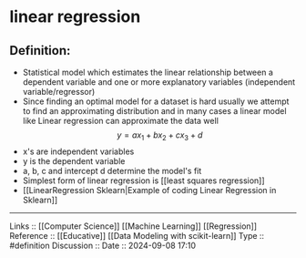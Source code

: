 # linear regression

## Definition:

- Statistical model which estimates the linear relationship between a dependent variable and one or more explanatory variables (independent variable/regressor)
- Since finding an optimal model for a dataset is hard usually we attempt to find an approximating distribution and in many cases a linear model like Linear regression can approximate the data well
$$
y = ax_1 + bx_2 + cx_3 + d
$$
- x's are independent variables
- y is the dependent variable
- a, b, c and intercept d determine the model's fit
- Simplest form of linear regression is [[least squares regression]]
- [[LinearRegression Sklearn|Example of coding Linear Regression in Sklearn]]
---
Links ::  [[Computer Science]] [[Machine Learning]] [[Regression]]
Reference ::  [[Educative]] [[Data Modeling with scikit-learn]]
Type :: #definition
Discussion ::
Date :: 2024-09-08 17:10